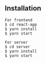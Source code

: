 
## Installation
```
For frontend
$ cd react-app
$ yarn install
$ yarn start

For server
$ cd server
$ yarn install
$ yarn start
```



